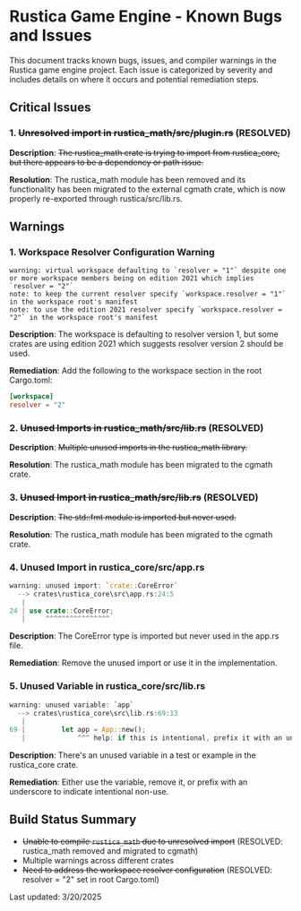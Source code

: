 # Rustica Game Engine - Known Bugs and Issues

This document tracks known bugs, issues, and compiler warnings in the Rustica game engine project. Each issue is categorized by severity and includes details on where it occurs and potential remediation steps.

## Critical Issues

### 1. ~~Unresolved import in rustica_math/src/plugin.rs~~ (RESOLVED)

**Description**: ~~The rustica_math crate is trying to import from rustica_core, but there appears to be a dependency or path issue.~~

**Resolution**: The rustica_math module has been removed and its functionality has been migrated to the external cgmath crate, which is now properly re-exported through rustica/src/lib.rs.

## Warnings

### 1. Workspace Resolver Configuration Warning

```
warning: virtual workspace defaulting to `resolver = "1"` despite one or more workspace members being on edition 2021 which implies `resolver = "2"`
note: to keep the current resolver specify `workspace.resolver = "1"` in the workspace root's manifest
note: to use the edition 2021 resolver specify `workspace.resolver = "2"` in the workspace root's manifest
```

**Description**: The workspace is defaulting to resolver version 1, but some crates are using edition 2021 which suggests resolver version 2 should be used.

**Remediation**: Add the following to the workspace section in the root Cargo.toml:
```toml
[workspace]
resolver = "2"
```

### 2. ~~Unused Imports in rustica_math/src/lib.rs~~ (RESOLVED)

**Description**: ~~Multiple unused imports in the rustica_math library.~~

**Resolution**: The rustica_math module has been migrated to the cgmath crate.

### 3. ~~Unused Import in rustica_math/src/lib.rs~~ (RESOLVED)

**Description**: ~~The std::fmt module is imported but never used.~~

**Resolution**: The rustica_math module has been migrated to the cgmath crate.

### 4. Unused Import in rustica_core/src/app.rs

```rust
warning: unused import: `crate::CoreError`
  --> crates\rustica_core\src\app.rs:24:5
   |
24 | use crate::CoreError;
   |     ^^^^^^^^^^^^^^^^
```

**Description**: The CoreError type is imported but never used in the app.rs file.

**Remediation**: Remove the unused import or use it in the implementation.

### 5. Unused Variable in rustica_core/src/lib.rs

```rust
warning: unused variable: `app`
  --> crates\rustica_core\src\lib.rs:69:13
   |
69 |         let app = App::new();
   |             ^^^ help: if this is intentional, prefix it with an underscore: `_app`
```

**Description**: There's an unused variable in a test or example in the rustica_core crate.

**Remediation**: Either use the variable, remove it, or prefix with an underscore to indicate intentional non-use.

## Build Status Summary

- ~~Unable to compile `rustica_math` due to unresolved import~~ (RESOLVED: rustica_math removed and migrated to cgmath)
- Multiple warnings across different crates
- ~~Need to address the workspace resolver configuration~~ (RESOLVED: resolver = "2" set in root Cargo.toml)

Last updated: 3/20/2025
